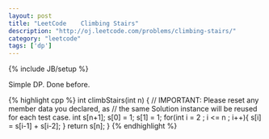 ```yaml
---
layout: post
title: "LeetCode    Climbing Stairs"
description: "http://oj.leetcode.com/problems/climbing-stairs/"
category: "leetcode"
tags: ['dp']
---
```

{% include JB/setup %}

Simple DP. Done before.

{% highlight cpp %}
  int climbStairs(int n) {
      // IMPORTANT: Please reset any member data you declared, as
      // the same Solution instance will be reused for each test case.
      int s[n+1];
      s[0] = 1; s[1] = 1;
      for(int i = 2 ; i <= n ; i++){
          s[i] = s[i-1] + s[i-2];
      }
      return s[n];
  }
{% endhighlight %}
